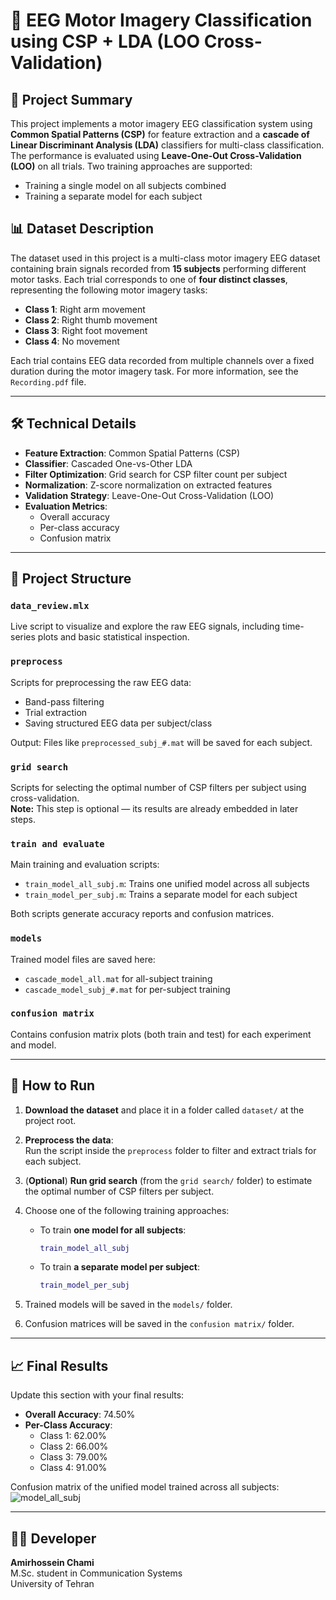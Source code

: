 # 🧠 EEG Motor Imagery Classification using CSP + LDA (LOO Cross-Validation)

## 📌 Project Summary

This project implements a motor imagery EEG classification system using **Common Spatial Patterns (CSP)** for feature extraction and a **cascade of Linear Discriminant Analysis (LDA)** classifiers for multi-class classification. The performance is evaluated using **Leave-One-Out Cross-Validation (LOO)** on all trials. Two training approaches are supported:

- Training a single model on all subjects combined  
- Training a separate model for each subject  

## 📊 Dataset Description

The dataset used in this project is a multi-class motor imagery EEG dataset containing brain signals recorded from **15 subjects** performing different motor tasks. Each trial corresponds to one of **four distinct classes**, representing the following motor imagery tasks:

- **Class 1**: Right arm movement 
- **Class 2**: Right thumb movement  
- **Class 3**: Right foot movement  
- **Class 4**: No movement 

Each trial contains EEG data recorded from multiple channels over a fixed duration during the motor imagery task. For more information, see the `Recording.pdf` file.

---

## 🛠️ Technical Details

- **Feature Extraction**: Common Spatial Patterns (CSP)
- **Classifier**: Cascaded One-vs-Other LDA
- **Filter Optimization**: Grid search for CSP filter count per subject
- **Normalization**: Z-score normalization on extracted features
- **Validation Strategy**: Leave-One-Out Cross-Validation (LOO)
- **Evaluation Metrics**:
  - Overall accuracy
  - Per-class accuracy
  - Confusion matrix

---

## 📁 Project Structure

### `data_review.mlx`
Live script to visualize and explore the raw EEG signals, including time-series plots and basic statistical inspection.

### `preprocess`
Scripts for preprocessing the raw EEG data:
- Band-pass filtering
- Trial extraction
- Saving structured EEG data per subject/class

Output: Files like `preprocessed_subj_#.mat` will be saved for each subject.

### `grid search`
Scripts for selecting the optimal number of CSP filters per subject using cross-validation.  
**Note:** This step is optional — its results are already embedded in later steps.

### `train and evaluate`
Main training and evaluation scripts:
- `train_model_all_subj.m`: Trains one unified model across all subjects  
- `train_model_per_subj.m`: Trains a separate model for each subject  

Both scripts generate accuracy reports and confusion matrices.

### `models`
Trained model files are saved here:
- `cascade_model_all.mat` for all-subject training
- `cascade_model_subj_#.mat` for per-subject training

### `confusion matrix`
Contains confusion matrix plots (both train and test) for each experiment and model.

---

## 🚀 How to Run

1. **Download the dataset** and place it in a folder called `dataset/` at the project root.

2. **Preprocess the data**:  
   Run the script inside the `preprocess` folder to filter and extract trials for each subject.

3. (**Optional**) **Run grid search** (from the `grid search/` folder) to estimate the optimal number of CSP filters per subject.

4. Choose one of the following training approaches:

   - To train **one model for all subjects**:
     ```matlab
     train_model_all_subj
     ```

   - To train **a separate model per subject**:
     ```matlab
     train_model_per_subj
     ```

5. Trained models will be saved in the `models/` folder.

6. Confusion matrices will be saved in the `confusion matrix/` folder.

---

## 📈 Final Results

Update this section with your final results:

- **Overall Accuracy**: 74.50%
- **Per-Class Accuracy**:
  - Class 1: 62.00%
  - Class 2: 66.00%
  - Class 3: 79.00%
  - Class 4: 91.00%

Confusion matrix of the unified model trained across all subjects:
![model_all_subj](https://github.com/user-attachments/assets/ad9c8e7a-9d28-403d-ad7f-ef0720f33dd4)

---

## 👨‍💻 Developer

**Amirhossein Chami**  
M.Sc. student in Communication Systems  
University of Tehran  


